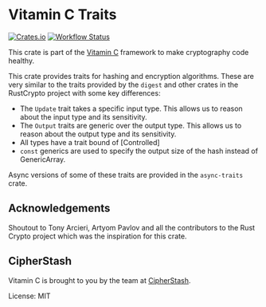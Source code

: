 # Vitamin C Traits

[![Crates.io](https://img.shields.io/crates/v/vitaminc-traits.svg)](https://crates.io/crates/vitaminc-traits)
[![Workflow Status](https://github.com/cipherstash/vitaminc/actions/workflows/test.yml/badge.svg)](https://github.com/cipherstash/vitaminc/actions/workflows/test.yml)

This crate is part of the [Vitamin C](https://github.com/cipherstash/vitaminc) framework to make cryptography code healthy.

This crate provides traits for hashing and encryption algorithms.
These are very similar to the traits provided by the `digest` and other crates in the RustCrypto project
with some key differences:

* The `Update` trait takes a specific input type. This allows us to reason about the input type and its sensitivity.
* The `Output` traits are generic over the output type. This allows us to reason about the output type and its sensitivity.
* All types have a trait bound of [Controlled]
* `const` generics are used to specify the output size of the hash instead of GenericArray.

Async versions of some of these traits are provided in the `async-traits` crate.

## Acknowledgements

Shoutout to Tony Arcieri, Artyom Pavlov and all the contributors to the Rust Crypto project which was the inspiration for this crate.

## CipherStash

Vitamin C is brought to you by the team at [CipherStash](https://cipherstash.com).

License: MIT